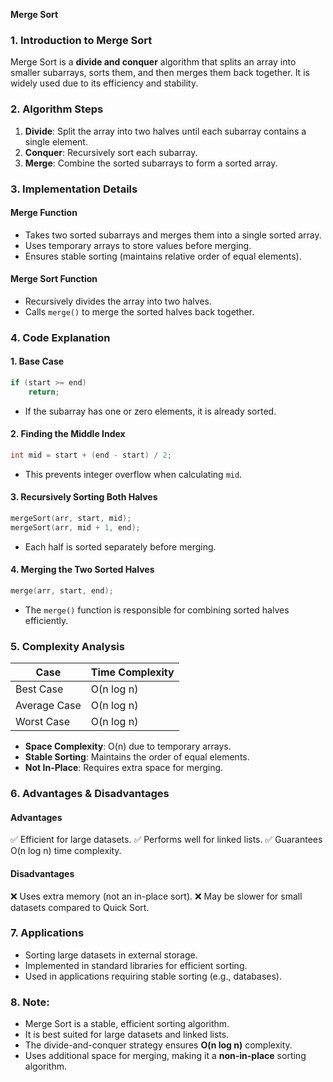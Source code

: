 **Merge Sort**

### 1. Introduction to Merge Sort
Merge Sort is a **divide and conquer** algorithm that splits an array into smaller subarrays, sorts them, and then merges them back together. It is widely used due to its efficiency and stability.

### 2. Algorithm Steps
1. **Divide**: Split the array into two halves until each subarray contains a single element.
2. **Conquer**: Recursively sort each subarray.
3. **Merge**: Combine the sorted subarrays to form a sorted array.

### 3. Implementation Details
#### **Merge Function**
- Takes two sorted subarrays and merges them into a single sorted array.
- Uses temporary arrays to store values before merging.
- Ensures stable sorting (maintains relative order of equal elements).

#### **Merge Sort Function**
- Recursively divides the array into two halves.
- Calls `merge()` to merge the sorted halves back together.

### 4. Code Explanation
#### **1. Base Case**
```cpp
if (start >= end)
    return;
```
- If the subarray has one or zero elements, it is already sorted.

#### **2. Finding the Middle Index**
```cpp
int mid = start + (end - start) / 2;
```
- This prevents integer overflow when calculating `mid`.

#### **3. Recursively Sorting Both Halves**
```cpp
mergeSort(arr, start, mid);
mergeSort(arr, mid + 1, end);
```
- Each half is sorted separately before merging.

#### **4. Merging the Two Sorted Halves**
```cpp
merge(arr, start, end);
```
- The `merge()` function is responsible for combining sorted halves efficiently.

### 5. Complexity Analysis
| Case         | Time Complexity |
|-------------|----------------|
| Best Case   | O(n log n) |
| Average Case| O(n log n) |
| Worst Case  | O(n log n) |

- **Space Complexity**: O(n) due to temporary arrays.
- **Stable Sorting**: Maintains the order of equal elements.
- **Not In-Place**: Requires extra space for merging.

### 6. Advantages & Disadvantages
#### **Advantages**
✅ Efficient for large datasets.
✅ Performs well for linked lists.
✅ Guarantees O(n log n) time complexity.

#### **Disadvantages**
❌ Uses extra memory (not an in-place sort).
❌ May be slower for small datasets compared to Quick Sort.

### 7. Applications
- Sorting large datasets in external storage.
- Implemented in standard libraries for efficient sorting.
- Used in applications requiring stable sorting (e.g., databases).

### 8. Note:
- Merge Sort is a stable, efficient sorting algorithm.
- It is best suited for large datasets and linked lists.
- The divide-and-conquer strategy ensures **O(n log n)** complexity.
- Uses additional space for merging, making it a **non-in-place** sorting algorithm.
